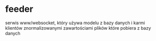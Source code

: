 # feeder

serwis www/websocket, który używa modelu z bazy danych i karmi klientów znormalizowanymi zawartościami plików które pobiera z bazy danych